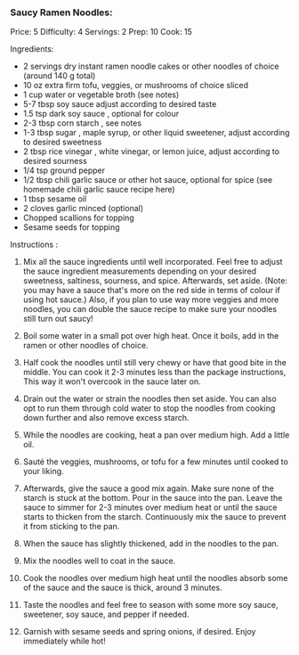 ### Saucy Ramen Noodles:  ###
Price: 5
Difficulty: 4
Servings: 2
Prep: 10
Cook: 15

Ingredients:

- 2 servings dry instant ramen noodle cakes or other noodles of choice (around 140 g total)
- 10 oz extra firm tofu, veggies, or mushrooms of choice sliced
- 1 cup water or vegetable broth (see notes)
- 5-7 tbsp soy sauce adjust according to desired taste
- 1.5 tsp dark soy sauce , optional for colour
- 2-3 tbsp corn starch , see notes
- 1-3 tbsp sugar , maple syrup, or other liquid sweetener, adjust according to desired sweetness
- 2 tbsp rice vinegar , white vinegar, or lemon juice, adjust according to desired sourness
- 1/4 tsp ground pepper
- 1/2 tbsp chili garlic sauce or other hot sauce, optional for spice (see homemade chili garlic sauce recipe here)
- 1 tbsp sesame oil
- 2 cloves garlic minced (optional)
- Chopped scallions for topping
- Sesame seeds for topping

Instructions :
1. Mix all the sauce ingredients until well incorporated. Feel free to adjust the sauce ingredient measurements depending on your desired sweetness, saltiness, sourness, and spice. Afterwards, set aside. (Note: you may have a sauce that's more on the red side in terms of colour if using hot sauce.)
Also, if you plan to use way more veggies and more noodles, you can double the sauce recipe to make sure your noodles still turn out saucy!

2. Boil some water in a small pot over high heat. Once it boils, add in the ramen or other noodles of choice.

3. Half cook the noodles until still very chewy or have that good bite in the middle. You can cook it 2-3 minutes less than the package instructions, This way it won't overcook in the sauce later on.

4. Drain out the water or strain the noodles then set aside. You can also opt to run them through cold water to stop the noodles from cooking down further and also remove excess starch.

5. While the noodles are cooking, heat a pan over medium high. Add a little oil.

6. Sauté the veggies, mushrooms, or tofu for a few minutes until cooked to your liking.

7. Afterwards, give the sauce a good mix again. Make sure none of the starch is stuck at the bottom. Pour in the sauce into the pan. Leave the sauce to simmer for 2-3 minutes over medium heat or until the sauce starts to thicken from the starch. Continuously mix the sauce to prevent it from sticking to the pan.

8. When the sauce has slightly thickened, add in the noodles to the pan.

9. Mix the noodles well to coat in the sauce.

10. Cook the noodles over medium high heat until the noodles absorb some of the sauce and the sauce is thick, around 3 minutes.

11. Taste the noodles and feel free to season with some more soy sauce, sweetener, soy sauce, and pepper if needed.

12. Garnish with sesame seeds and spring onions, if desired. Enjoy immediately while hot!
